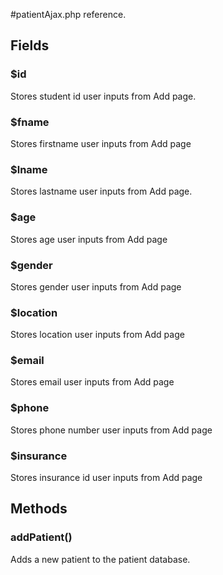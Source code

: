#patientAjax.php reference.

## Fields ##
### $id ###
Stores student id user inputs from Add page.

### $fname ###
Stores firstname user inputs from Add page

### $lname ###
Stores lastname user inputs from Add page.

### $age ###
Stores age user inputs from Add page

### $gender ###
Stores gender user inputs from Add page

### $location ###
Stores location user inputs from Add page

### $email ###
Stores email user inputs from Add page

### $phone ###
Stores phone number user inputs from Add page

### $insurance ###
Stores insurance id user inputs from Add page

## Methods ##
### addPatient() ###
Adds a new patient to the patient database. 
